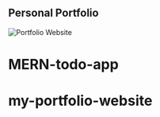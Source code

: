 ## Personal Portfolio

![Portfolio Website](https://i.ibb.co/WgPMpts/image.png)
# MERN-todo-app
# my-portfolio-website
